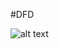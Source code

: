 #DFD 


![alt text](https://cloud.githubusercontent.com/assets/15913982/19255835/52e77d72-8f27-11e6-9929-c27f2af43950.jpg)
